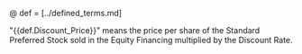@ def = [../defined_terms.md]

"{{def.Discount_Price}}" means the price per share of the Standard Preferred Stock sold in the Equity Financing multiplied by the Discount Rate.